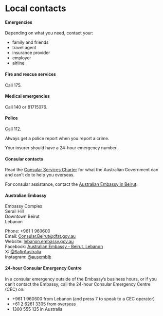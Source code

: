 # Local contacts

#### Emergencies

Depending on what you need, contact your:

* family and friends
* travel agent
* insurance provider
* employer
* airline

#### Fire and rescue services

Call 175.

#### Medical emergencies

Call 140 or 81715076.

#### Police

Call 112.

Always get a police report when you report a crime.

Your insurer should have a 24-hour emergency number.

#### Consular contacts

Read the [Consular Services Charter](/consular-services/consular-services-charter "Consular Services Charter") for what the Australian Government can and can't do to help you overseas.

For consular assistance, contact the [Australian Embassy in Beirut](http://www.lebanon.embassy.gov.au/).

#### Australian Embassy

Embassy Complex  
Serail Hill  
Downtown Beirut  
Lebanon

Phone: +961 1 960600  
Email: [Consular.Beirut@dfat.gov.au](mailto:Consular.Beirut@dfat.gov.au)      
Website: [lebanon.embassy.gov.au](https://lebanon.embassy.gov.au/)  
Facebook: [Australian Embassy - Beirut, Lebanon](https://www.facebook.com/AusEmbassyLebanon)  
X: [@SafirAustralia](https://twitter.com/SafirAustralia)  
Instagram: [@ausemblb](https://www.instagram.com/ausemblb/)

#### 24-hour Consular Emergency Centre

In a consular emergency outside of the Embassy’s business hours, or if you can’t contact the Embassy, call the 24-hour Consular Emergency Centre (CEC) on:

* +961 1 960600 from Lebanon (and press 7 to speak to a CEC operator)
* +61 2 6261 3305 from overseas
* 1300 555 135 in Australia